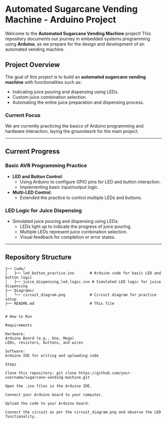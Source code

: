 # Automated Sugarcane Vending Machine - Arduino Project

Welcome to the **Automated Sugarcane Vending Machine** project! This repository documents our journey in embedded systems programming using **Arduino**, as we prepare for the design and development of an automated vending machine.

## Project Overview

The goal of this project is to build an **automated sugarcane vending machine** with functionalities such as:
- Indicating juice pouring and dispensing using LEDs.
- Custom juice combination selection.
- Automating the entire juice preparation and dispensing process.

### Current Focus
We are currently practicing the basics of Arduino programming and hardware interaction, laying the groundwork for the main project.

---

## Current Progress

### Basic AVR Programming Practice
- **LED and Button Control**:
  - Using Arduino to configure GPIO pins for LED and button interaction.
  - Implementing basic input/output logic.
- **Multi-LED Control**:
  - Extended the practice to control multiple LEDs and buttons.

### LED Logic for Juice Dispensing
- Simulated juice pouring and dispensing using LEDs:
  - LEDs light up to indicate the progress of juice pouring.
  - Multiple LEDs represent juice combination selection.
  - Visual feedback for completion or error states.

---

## Repository Structure

```plaintext
├── Code/
│   ├── led_button_practice.ino       # Arduino code for basic LED and button logic
│   ├── juice_dispensing_led_logic.ino # Simulated LED logic for juice dispensing
├── Diagrams/
│   └── circuit_diagram.png           # Circuit diagram for practice setup
├── README.md                         # This file


# How to Run 

Requirements

Hardware:
Arduino Board (e.g., Uno, Mega)
LEDs, resistors, buttons, and wires

Software:
Arduino IDE for writing and uploading code

Steps

Clone this repository: git clone https://github.com/your-username/sugarcane-vending-machine.git

Open the .ino files in the Arduino IDE.

Connect your Arduino board to your computer.

Upload the code to your Arduino board.

Connect the circuit as per the circuit_diagram.png and observe the LED functionality.
